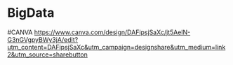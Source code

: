 # BigData
#CANVA https://www.canva.com/design/DAFipsjSaXc/jt5AelN-G3nGVgpyBWy3jA/edit?utm_content=DAFipsjSaXc&utm_campaign=designshare&utm_medium=link2&utm_source=sharebutton 
